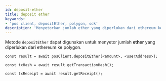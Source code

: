 ```yaml
---
id: deposit-ether
title: deposit ether
keywords:
- 'pos client, depositEther, polygon, sdk'
description: 'Menyetorkan jumlah ether yang diperlukan dari ethereum ke polygon.'
---
```


Metode `depositEther` dapat digunakan untuk menyetor jumlah **ether** yang diperlukan dari ethereum ke polygon.

```
const result = await posClient.depositEther(<amount>, <userAddress>);

const txHash = await result.getTransactionHash();

const txReceipt = await result.getReceipt();

```
